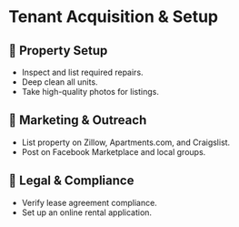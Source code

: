 # Tenant Acquisition & Setup

## 🏡 Property Setup
- Inspect and list required repairs.
- Deep clean all units.
- Take high-quality photos for listings.

## 📢 Marketing & Outreach
- List property on Zillow, Apartments.com, and Craigslist.
- Post on Facebook Marketplace and local groups.

## 📝 Legal & Compliance
- Verify lease agreement compliance.
- Set up an online rental application.
